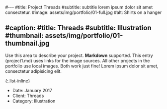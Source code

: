 #---
#title: Project Threads
#subtitle: subtitle lorem ipsum dolor sit amet consectetur.
#image: assets/img/portfolio/01-full.jpg
#alt: Shirts on a hanger

#caption:
  #title: Threads
  #subtitle: Illustration
  #thumbnail: assets/img/portfolio/01-thumbnail.jpg
---
Use this area to describe your project. **Markdown** supported. This entry (project1.md) uses links for the image sources. All other projects in the portfolio use local images. Both work just fine! Lorem ipsum dolor sit amet, consectetur adipisicing elit. 

{:.list-inline}
- Date: January 2017
- Client: Threads
- Category: Illustration

